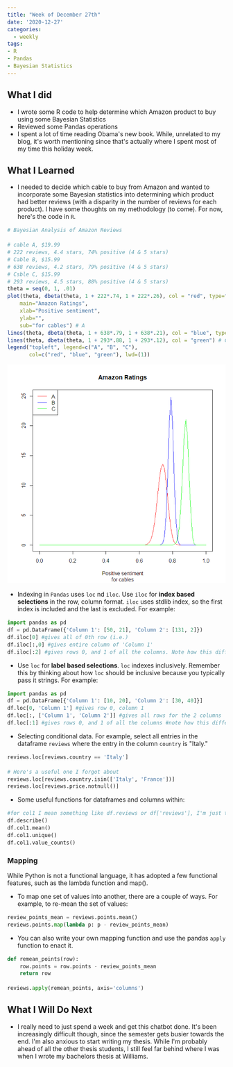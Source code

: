 ```yaml
---
title: "Week of December 27th"
date: '2020-12-27'
categories:
  - weekly
tags:
- R
- Pandas
- Bayesian Statistics
---
```


## What I did

- I wrote some R code to help determine which Amazon product to buy using some Bayesian Statistics
- Reviewed some Pandas operations
- I spent a lot of time reading Obama's new book. While, unrelated to my blog, it's worth mentioning since that's actually where I spent most of my time this holiday week.

## What I Learned

- I needed to decide which cable to buy from Amazon and wanted to incorporate some Bayesian statistics into determining which product had better reviews (with a disparity in the number of reviews for each product). I have some thoughts on my methodology (to come). For now, here's the code in `R`.

```R
# Bayesian Analysis of Amazon Reviews

# cable A, $19.99
# 222 reviews, 4.4 stars, 74% positive (4 & 5 stars)
# Cable B, $15.99
# 638 reviews, 4.2 stars, 79% positive (4 & 5 stars)
# Csble C, $15.99
# 293 reviews, 4.5 stars, 88% positive (4 & 5 stars)
theta = seq(0, 1, .01)
plot(theta, dbeta(theta, 1 + 222*.74, 1 + 222*.26), col = "red", type="l", ylim = c(0,25),
    main="Amazon Ratings",
    xlab="Positive sentiment",
    ylab="",
    sub="for cables") # A
lines(theta, dbeta(theta, 1 + 638*.79, 1 + 638*.21), col = "blue", type="l") # B
lines(theta, dbeta(theta, 1 + 293*.88, 1 + 293*.12), col = "green") # C
legend("topleft", legend=c("A", "B", "C"),
       col=c("red", "blue", "green"), lwd=(1))
```

![](https://github.com/jthaller/jthaller.github.io/blob/master/assets/images/amazon_R.png?raw=true)

- Indexing in `Pandas` uses `loc` nd `iloc`. Use `iloc` for **index based selections** in the row, column format. `iloc` uses stdlib index, so the first index is included and the last is excluded. For example:

```python
import pandas as pd
df = pd.DataFrame({'Column 1': [50, 21], 'Column 2': [131, 2]})
df.iloc[0] #gives all of 0th row (i.e.)
df.iloc[:,0] #gives entire column of 'Column 1'
df.iloc[:2] #gives rows 0, and 1 of all the columns. Note how this differs from loc
```

- Use `loc` for **label based selections**. `loc` indexes inclusively. Remember this by thinking about how `loc` should be inclusive because you typically pass it strings. For example:

```python
import pandas as pd
df = pd.DataFrame[{'Column 1': [10, 20], 'Column 2': [30, 40]}]
df.loc[0, 'Column 1'] #gives row 0, column 1
df.loc[:, ['Column 1', 'Column 2']] #gives all rows for the 2 columns
df.loc[:1] #gives rows 0, and 1 of all the columns #note how this differs from iloc
```

- Selecting conditional data. For example, select all entries in the dataframe `reviews` where the entry in the column `country` is "Italy."

```python
reviews.loc[reviews.country == 'Italy']

# Here's a useful one I forgot about
reviews.loc[reviews.country.isin(['Italy', 'France'])]
reviews.loc[reviews.price.notnull()]
```

- Some useful functions for dataframes and columns within:

```python
#for col1 I mean something like df.reviews or df['reviews'], I'm just trying to be more generalizable
df.describe()
df.col1.mean()
df.col1.unique()
df.col1.value_counts()
```

### Mapping

While Python is not a functional language, it has adopted a few functional features, such as the lambda function and map().

- To map one set of values into another, there are a couple of ways. For example, to re-mean the set of values:

```python
review_points_mean = reviews.points.mean()
reviews.points.map(lambda p: p - review_points_mean)
```

- You can also write your own mapping function and use the pandas `apply` function to enact it.

```python
def remean_points(row):
    row.points = row.points - review_points_mean
    return row

reviews.apply(remean_points, axis='columns')
```

## What I Will Do Next

- I really need to just spend a week and get this chatbot done. It's been increasingly difficult though, since the semester gets busier towards the end. I'm also anxious to start writing my thesis. While I'm probably ahead of all the other thesis students, I still feel far behind where I was when I wrote my bachelors thesis at Williams.
